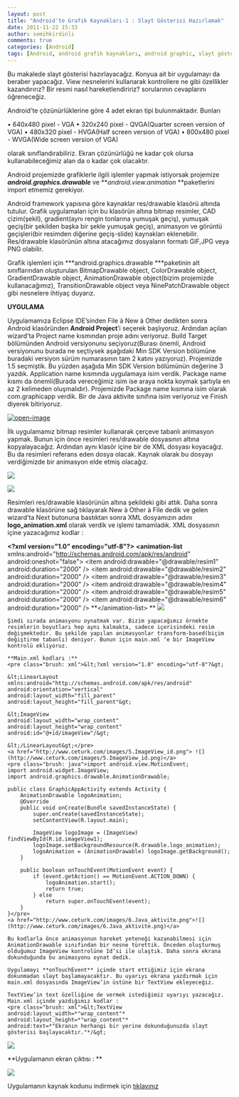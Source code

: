 ```yaml
---
layout: post
title: "Android'te Grafik Kaynakları-1 : Slayt Gösterisi Hazırlamak"
date: 2011-11-22 15:33
author: semihkirdinli
comments: true
categories: [Android]
tags: [Android, android grafik kaynakları, android graphic, slayt gösterisi, slideshow]
---
```

Bu makalede slayt gösterisi hazırlayacağız. Konyua ait bir uygulamayı da beraber yapacağız. View nesnelerini kullanarak kontrollere ne gibi özellikler kazandırırız? Bir resmi nasıl hareketlendiririz? sorularının cevaplarını öğreneceğiz.

Android’te çözünürlüklerine göre 4 adet ekran tipi bulunmaktadır. Bunları

• 640x480 pixel - VGA
• 320x240 pixel - QVGA(Quarter screen version of VGA)
• 480x320 pixel - HVGA(Half screen version of VGA)
• 800x480 pixel - WVGA(Wide screen version of VGA)

olarak sınıflandırabiliriz. Ekran çözünürlüğü ne kadar çok olursa kullanabileceğimiz alan da o kadar çok olacaktır.

Android projemizde grafiklerle ilgili işlemler yapmak istiyorsak projemize ***android.graphics.drawable*** ve ***android.view.animation* **paketlerini import etmemiz gerekiyor.

Android framework yapısına göre kaynaklar res/drawable klasörü altında tutulur. Grafik uygulamaları için bu klasörün altına bitmap resimler, CAD çizim(şekil), gradient(aynı rengin tonlarına yumuşak geçiş), yumuşak geçiş(bir şekilden başka bir şekle yumuşak geçiş), animasyon ve görüntü geçişleri(bir resimden diğerine geçiş-slide) kaynakları eklenebilir. Res/drawable klasörünün altına atacağımız dosyaların formatı GIF,JPG veya PNG olabilir.

Grafik işlemleri için ***android.graphics.drawable ***paketinin alt sınıflarından oluşturulan BitmapDrawable object, ColorDrawable object, GradientDrawable object, AnimationDrawable object(bizim projemizde kullanacağımız), TransitionDrawable object veya NinePatchDrawable object gibi nesnelere ihtiyaç duyarız.

**UYGULAMA**

Uygulamamıza Eclipse IDE’sinden File à New à Other dedikten sonra Android klasöründen **Android Project**’i seçerek başlıyoruz. Ardından açılan wizard’ta Project name kısmından proje adını veriyoruz. Build Target bölümünden Android versiyonunu seçiyoruz(Burası önemli, Android versiyonunu burada ne seçtiysek aşağıdaki Min SDK Version bölümüne buradaki versiyon sürüm numarasının tam 2 katını yazıyoruz). Projemizde 1.5 seçmiştik. Bu yüzden aşağıda Min SDK Version bölümünün değerine 3 yazdık. Application name kısmında uygulamaya isim verdik. Package name kısmı da önemli(Burada vereceğimiz isim ise araya nokta koymak şartıyla en az 2 kelimeden oluşmalıdır). Projemizde Package name kısmına isim olarak com.graphicapp verdik. Bir de Java aktivite sınıfına isim veriyoruz ve Finish diyerek bitiriyoruz.

<a href="http://www.ceturk.com/images/1.open_.png">![open-image](http://www.ceturk.com/images/1.open_.png)</a>

İlk uygulamamız bitmap resimler kullanarak çerçeve tabanlı animasyon yapmak. Bunun için önce resimleri res/drawable dosyasının altına kopyalayacağız. Ardından aynı klasör içine bir de XML dosyası koyacağız. Bu da resimleri referans eden dosya olacak. Kaynak olarak bu dosyayı verdiğimizde bir animasyon elde etmiş olacağız.

<a href="http://www.ceturk.com/images/2.newXMLFile.png">![](http://www.ceturk.com/images/2.newXMLFile.png)</a>

<a href="http://www.ceturk.com/images/3.XMLName.png">![](http://www.ceturk.com/images/3.XMLName.png)</a>

Resimleri res/drawable klasörünün altına şekildeki gibi attık. Daha sonra drawable klasörüne sağ tıklayarak New à Other à File dedik ve gelen wizard’ta Next butonuna bastıktan sonra XML dosyamızın adını **logo_animation.xml** olarak verdik ve işlemi tamamladık. XML dosyasının içine yazacağımız kodlar :


**&lt;?xml version="1.0" encoding="utf-8"?&gt;**
    **&lt;animation-list** xmlns:android="http://schemas.android.com/apk/res/android"
    android:oneshot="false"&gt;
    &lt;item android:drawable="@drawable/resim1" android:duration="2000" /&gt;
    &lt;item android:drawable="@drawable/resim2" android:duration="2000" /&gt;
    &lt;item android:drawable="@drawable/resim3" android:duration="2000" /&gt;
    &lt;item android:drawable="@drawable/resim4" android:duration="2000" /&gt;
    &lt;item android:drawable="@drawable/resim5" android:duration="2000" /&gt;
    &lt;item android:drawable="@drawable/resim6" android:duration="2000" /&gt;
    **&lt;/animation-list&gt; **</pre>
    <a href="http://www.ceturk.com/images/4.XML_icerik.png">![](http://www.ceturk.com/images/4.XML_icerik.png)</a>
    
    Şimdi sırada animasyonu oynatmak var. Bizim yapacağımız örnekte resimlerin boyutları hep aynı kalmakta, sadece içerisindeki resim değişmektedir. Bu şekilde yapılan animasyonlar transform-based(biçim değiştirme tabanlı) deniyor. Bunun için main.xml ‘e bir ImageView kontrolü ekliyoruz.
    
    **Main.xml kodları :**
    <pre class="brush: xml">&lt;?xml version="1.0" encoding="utf-8"?&gt;
    
    &lt;LinearLayout xmlns:android="http://schemas.android.com/apk/res/android"
    android:orientation="vertical"
    android:layout_width="fill_parent"
    android:layout_height="fill_parent"&gt;
    
    &lt;ImageView
    android:layout_width="wrap_content"
    android:layout_height="wrap_content"
    android:id="@+id/imageView"/&gt;
    
    &lt;/LinearLayout&gt;</pre>
    <a href="http://www.ceturk.com/images/5.ImageView_id.png"> ![](http://www.ceturk.com/images/5.ImageView_id.png)</a>
    <pre class="brush: java">import android.view.MotionEvent;
    import android.widget.ImageView;
    import android.graphics.drawable.AnimationDrawable;
    
    public class GraphicAppActivity extends Activity {
        AnimationDrawable logoAnimation;
        @Override
        public void onCreate(Bundle savedInstanceState) {
            super.onCreate(savedInstanceState);
            setContentView(R.layout.main);
    
            ImageView logoImage = (ImageView) findViewById(R.id.imageView1);
            logoImage.setBackgroundResource(R.drawable.logo_animation);
            logoAnimation = (AnimationDrawable) logoImage.getBackground();
        }
    
        public boolean onTouchEvent(MotionEvent event) {
            if (event.getAction() == MotionEvent.ACTION_DOWN) {
                logoAnimation.start();
                return true;
            } else
                return super.onTouchEvent(event);
        }
    }</pre>
    <a href="http://www.ceturk.com/images/6.Java_aktivite.png">![](http://www.ceturk.com/images/6.Java_aktivite.png)</a>
    
    Bu kodlarla önce animasyonun hareket yeteneği kazanabilmesi için AnimationDrawable sınıfından bir nesne türettik. Önceden oluşturmuş olduğumuz ImageView kontrolüne Id’si ile ulaştık. Daha sonra ekrana dokunduğunda bu animasyonu oynat dedik.
    
    Uygulamayı **onTouchEvent** içinde start ettiğimiz için ekrana dokunmadan slayt başlamayacaktır. Bu uyarıyı ekrana yazdırmak için main.xml dosyasında ImageView’in üstüne bir TextView ekleyeceğiz.
    
    TextView’in text özelliğine de vermek istediğimiz uyarıyı yazacağız. Main.xml içinde yazdığımız kodlar :
    <pre class="brush: xml">&lt;TextView
    android:layout_width=*"wrap_content"*
    android:layout_height=*"wrap_content"*
    android:text=*"Ekranın herhangi bir yerine dokunduğunuzda slayt gösterisi başlayacaktır."*/&gt;

<a href="http://www.ceturk.com/images/7.uyariText.png"> ![](http://www.ceturk.com/images/7.uyariText.png)</a>

**Uygulamanın ekran çıktısı :
**

<a href="http://www.ceturk.com/images/8.ekranCiktisi.png">![](http://www.ceturk.com/images/8.ekranCiktisi.png)</a>

Uygulamanın kaynak kodunu indirmek için [tıklayınız](http://www.ceturk.com/dosyalar/ornekler/android-GraphicApp-slide-show.rar)
